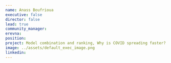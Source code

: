 ```yaml
---
name: Anass Boufrioua
executive: false
director: false
lead: true
community_manager: 
erevna:    
position:  
project: Model combination and ranking, Why is COVID spreading faster?
image: ../assets/default_exec_image.png
linkedin: 
---
```

